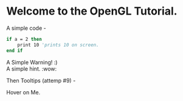 # Welcome to the OpenGL Tutorial.
A simple code - 

```vb
if a = 2 then
    print 10 'prints 10 on screen.
end if
```

<div class="warning-box">
    A Simple Warning! :)
</div>
    
<div class="hint-box">
    A simple hint. :wow:
</div>

Then Tooltips (attemp #9) -

<span id="keyword-info" keyword-title="glClear" keyword-content="glClear( params )">Hover on Me.</span>
